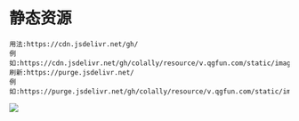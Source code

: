 # 静态资源

```
用法:https://cdn.jsdelivr.net/gh/
例如:https://cdn.jsdelivr.net/gh/colally/resource/v.qgfun.com/static/images/logo.png
刷新:https://purge.jsdelivr.net/
例如:https://purge.jsdelivr.net/gh/colally/resource/v.qgfun.com/static/images/logo.png
```

![](https://cdn.jsdelivr.net/gh/colally/resource/v.qgfun.com/static/images/logo.png)
